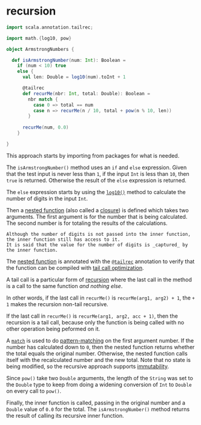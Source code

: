# recursion

```scala
import scala.annotation.tailrec;

import math.{log10, pow}

object ArmstrongNumbers {

  def isArmstrongNumber(num: Int): Boolean =
    if (num < 10) true
    else {
      val len: Double = log10(num).toInt + 1

      @tailrec
      def recurMe(nbr: Int, total: Double): Boolean =
        nbr match {
          case 0 => total == num
          case n => recurMe(n / 10, total + pow(n % 10, len))
        }
        
      recurMe(num, 0.0)
    }

}
```

This approach starts by importing from packages for what is needed.

The `isArmstrongNumber()` method uses an `if` and `else` expression.
Given that the test input is never less than `1`, if the input `Int` is less than `10`, then `true` is returned.
Otherwise the result of the `else` expression is returned.

The `else` expression starts by using the [`log10()`][log10] method to calculate the number of digits in the input `Int`.

Then a [nested function][nested-function] (also called a [closure][closure]) is defined which takes two arguments.
The first argument is for the number that is being calculated.
The second number is for totaling the results of the calculations.

~~~~exercism/note
Although the number of digits is not passed into the inner function, the inner function still has access to it.
It is said that the value for the number of digits is _captured_ by the inner function.
~~~~

The [nested function][nested-function] is annotated with the [`@tailrec`][tailrec-annotation] annotation to verify that the function can be compiled
with [tail call optimization][tail-opt].

A tail call is a particular form of [recursion][recursion] where the last call in the method is a call to the same function _and nothing else_.

In other words, if the last call in `recurMe()` is `recurMe(arg1, arg2) + 1`, the `+ 1` makes the recursion non-tail recursive.

If the last call in `recurMe()` is `recurMe(arg1, arg2, acc + 1)`, then the recursion is a tail call, because only the function is being called
with no other operation being peformed on it.

A [`match`][match] is used to do [pattern-matching] on the first argument number.
If the number has calculated down to `0`, then the nested function returns whether the total equals the original number.
Otherwise, the nested function calls itself with the recalculated number and the new total.
Note that no state is being modified, so the recursive approach supports [immutability][immutability].

Since `pow()` take two `Double` arguments, 
the length of the `String` was set to the `Double` type to keep from doing a widening conversion of `Int` to `Double` on every call
to `pow()`.

Finally, the inner function is called, passing in the original number and a `Double` value of `0.0` for the total.
The `isArmstrongNumber()` method returns the result of calling its recursive inner function.

[log10]: https://www.scala-lang.org/api/2.13.5/scala/math/index.html#log10(x:Double):Double
[nested-function]: https://www.geeksforgeeks.org/scala-nested-functions/
[closure]: https://alvinalexander.com/scala/how-to-use-closures-in-scala-fp-examples/
[match]: https://docs.scala-lang.org/tour/pattern-matching.html
[pattern-matching]: https://docs.scala-lang.org/tour/pattern-matching.html
[recursion]: https://www.geeksforgeeks.org/recursion-in-scala/
[tailrec-annotation]: https://www.scala-lang.org/api/2.12.1/scala/annotation/tailrec.html
[tail-opt]: https://www.baeldung.com/scala/tail-recursion
[immutability]: https://alvinalexander.com/scala/scala-idiom-immutable-code-functional-programming-immutability/
